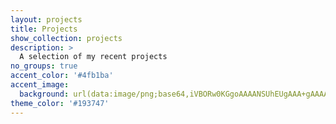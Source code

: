 ```yaml
---
layout: projects
title: Projects
show_collection: projects
description: >
  A selection of my recent projects
no_groups: true
accent_color: '#4fb1ba'
accent_image: 
  background: url(data:image/png;base64,iVBORw0KGgoAAAANSUhEUgAAA+gAAAAKCAYAAAAnx3TwAAAAU0lEQVR42u3XQQEAQAQAsBPjkoigfyJi8NhaLH5WPwAAAGBVCDoAAAAIOgAAACDoAAAAIOgAAACAoAMAAICgAwAAAIIOAAAAgg4AAAAIOgAAANwzVAQP507pM4wAAAAASUVORK5CYII=)
theme_color: '#193747'
---
```

